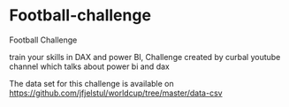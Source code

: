 # Football-challenge
Football Challenge

train your skills in DAX and power BI, Challenge created by curbal youtube channel which talks about power bi and dax

The data set for this challenge is available on https://github.com/jfjelstul/worldcup/tree/master/data-csv

